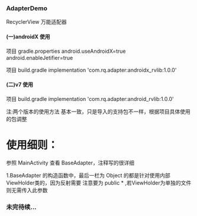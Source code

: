 ### AdapterDemo
RecyclerView 万能适配器

#### (一)androidX 使用

项目 gradle.properties
android.useAndroidX=true
android.enableJetifier=true

项目 build.gradle
implementation 'com.rq.adapter:androidx_rvlib:1.0.0'

#### (二)v7 使用

项目 build.gradle
implementation 'com.rq.adapter:android_rvlib:1.0.0'

注:两个版本的使用方法
基本一致，只是导入的支持包不一样，根据项目具体使用的包调整


# 使用细则：
  参照 MainActivity 查看 BaseAdapter，注释写的很详细

1.BaseAdapter 的构造函数中，最后一栏为 Object 的都是针对使用内部ViewHolder类的，因为反射需要
  注意要为 public * ,若ViewHolder为单独的文件则无需传入此参数

### 未完待续...
